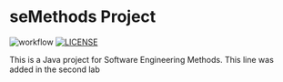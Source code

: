 # seMethods Project

![workflow](https://github.com/<Tylers828>/<seMethods>/actions/workflows/main.yml/badge.svg)
[![LICENSE](https://img.shields.io/github/license/<Tylers828>/seMethods.svg?style=flat-square)](https://github.com/<Tylers828>/seMethods/blob/master/LICENSE)

This is a Java project for Software Engineering Methods. 
This line was added in the second lab